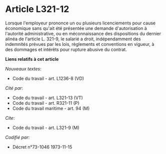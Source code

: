 # Article L321-12

Lorsque l'employeur prononce un ou plusieurs licenciements pour cause économique sans qu'ait été présentée une demande
d'autorisation à l'autorité administrative, ou en méconnaissance des dispositions du dernier alinéa de l'article L. 321-9, le
salarié a droit, indépendamment des indemnités prévues par les lois, règlements et conventions en vigueur, à des dommages et
intérêts pour rupture abusive du contrat.

**Liens relatifs à cet article**

_Nouveaux textes_:

  - Code du travail - art. L1236-8 (VD)

_Cité par_:

  - Code du travail - art. L321-13 (VT)
  - Code du travail - art. R321-11 (P)
  - Code du travail maritime - art. 94 (M)

_Cite_:

  - Code du travail - art. L321-9 (M)

_Codifié par_:

  - Décret n°73-1046 1973-11-15
